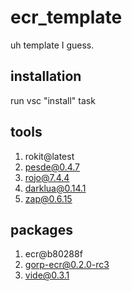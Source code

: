# ecr_template

uh template I guess.

## installation

run vsc "install" task

## tools

1. rokit@latest
2. pesde@0.4.7
3. rojo@7.4.4
4. darklua@0.14.1
5. zap@0.6.15

## packages

1. ecr@b80288f
2. gorp-ecr@0.2.0-rc3
3. vide@0.3.1
